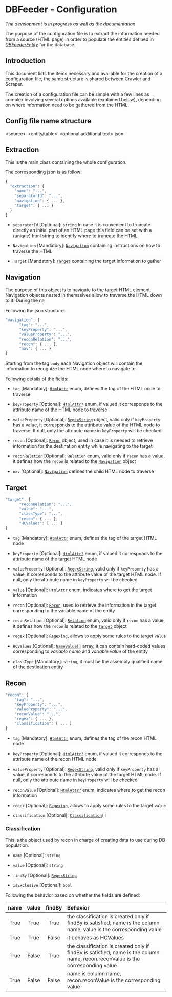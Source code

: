 # DBFeeder - Configuration

_The development is in progress as well as the documentation_

The purpose of the configuration file is to extract the information needed from a source (HTML page) in order to populate the entities defined in [_DBFeederEntity_](https://github.com/dapalex/DBFeeder/blob/main/DBFeederEntity) for the database.

## Introduction

This document lists the items necessary and available for the creation of a configuration file, the same structure is shared between Crawler and Scraper.

The creation of a configuration file can be simple with a few lines as complex involving several options available (explained below), depending on where information need to be gathered from the HTML.

## Config file name structure

\<source>-\<entity/table>-\<optional additional text>.json

## Extraction

This is the main class containing the whole configuration.

The corresponding json is as follow:

```javascript
{
  "extraction": {
    "name": "...",
    "separatorId": "...",
    "navigation": { ... },
    "target": { ... }
  }
}
```

- `separatorId` [Optional]: `string` In case it is convenient to truncate directly an initial part of an HTML page this field can be set with a (unique) html string to identify where to truncate the HTML

- `Navigation` [Mandatory]: [`Navigation`](#navigation) containing instructions on how to traverse the HTML

- `Target` [Mandatory]: [`Target`](#target) containing the target information to gather


## Navigation

The purpose of this object is to navigate to the target HTML element.
Navigation objects nested in themselves allow to traverse the HTML down to it.
During the na

Following the json structure:

```javascript
"navigation": {
      "tag": "...",
      "keyProperty": "...",
      "valueProperty": "...",
      "reconRelation": "...",
      "recon": { ... },
      "nav": { ... }
}
```

Starting from the tag `body` each Navigation object will contain the information to recognize the HTML node where to navigate to.

Following details of the fields:

- `tag` [Mandatory]: [`HtmlAttr`](https://github.com/dapalex/DBFeeder/blob/main/Common/README.md#htmlattr) enum, defines the tag of the HTML node to traverse

- `keyProperty` [Optional]: [`HtmlAttr?`](https://github.com/dapalex/DBFeeder/blob/main/Common/README.md#htmlattr) enum, if valued it corresponds to the attribute name of the HTML node to traverse

- `valueProperty` [Optional]: [`RegexString`](https://github.com/dapalex/DBFeeder/blob/main/Common/README.md#regexstring) object, valid only if `keyProperty` has a value, it corresponds to the attribute value of the HTML node to traverse. If null, only the attribute name in `keyProperty` will be checked

- `recon` [Optional]: [`Recon`](#recon) object, used in case it is needed to retrieve information for the destination entity while navigating to the target

- `reconRelation` [Optional]: [`Relation`](https://github.com/dapalex/DBFeeder/blob/main/Common/README.md#relation) enum, valid only if `recon` has a value, it defines how the `recon` is related to the [`Navigation`](#navigation) object

- `nav` [Optional]: [`Navigation`](#navigation) defines the child HTML node to traverse

## Target

```javascript
"target": {
      "reconRelation": "...",
      "value": "...",
      "classType": "...",
      "recon": { ... },
      "HCValues": [ ... ]
}
```

- `tag` [Mandatory]: [`HtmlAttr`](https://github.com/dapalex/DBFeeder/blob/main/Common/README.md#htmlattr) enum, defines the tag of the target HTML node

- `keyProperty` [Optional]: [`HtmlAttr?`](https://github.com/dapalex/DBFeeder/blob/main/Common/README.md#htmlattr) enum, if valued it corresponds to the attribute name of the target HTML node

- `valueProperty` [Optional]: [`RegexString`](https://github.com/dapalex/DBFeeder/blob/main/Common/README.md#regexstring), valid only if `keyProperty` has a value, it corresponds to the attribute value of the target HTML node. If null, only the attribute name in `keyProperty` will be checked

- `value` [Optional]: [`HtmlAttr`](https://github.com/dapalex/DBFeeder/blob/main/Common/README.md#htmlattr) enum, indicates where to get the target information

- `recon` [Optional]: [`Recon`](#recon), used to retrieve the information in the target corresponding to the variable name of the entity

- `reconRelation` [Optional]: [`Relation`](https://github.com/dapalex/DBFeeder/blob/main/Common/README.md#relation) enum, valid only if `recon` has a value, it defines how the `recon` is related to the [`Target`](#target) object

- `regex` [Optional]: [`Regexing`](https://github.com/dapalex/DBFeeder/blob/main/Common/README.md#regexing), allows to apply some rules to the target `value`

- `HCValues` [Optional]: [`NameValue[]`](https://github.com/dapalex/DBFeeder/blob/main/Common/README.md#namevalue) array, it can contain hard-coded values corresponding to _variable name_ and _variable value_ of the entity

- `classType` [Mandatory]: `string`, it must be the assembly qualified name of the destination entity


## Recon

```javascript
"recon": {
    "tag": "...",
    "keyProperty": "...",
    "valueProperty": "...",
    "reconValue": "...",
    "regex": { ... },
    "classification": [ ... ]
}
```

- `tag` [Mandatory]: [`HtmlAttr`](https://github.com/dapalex/DBFeeder/blob/main/Common/README.md#htmlattr) enum, defines the tag of the recon HTML node

- `keyProperty` [Optional]: [`HtmlAttr?`](https://github.com/dapalex/DBFeeder/blob/main/Common/README.md#htmlattr) enum, if valued it corresponds to the attribute name of the recon HTML node

- `valueProperty` [Optional]: [`RegexString`](https://github.com/dapalex/DBFeeder/blob/main/Common/README.md#regexstring), valid only if `keyProperty` has a value, it corresponds to the attribute value of the target HTML node. If null, only the attribute name in `keyProperty` will be checked

- `reconValue` [Optional]: [`HtmlAttr?`](https://github.com/dapalex/DBFeeder/blob/main/Common/README.md#htmlattr) enum, indicates where to get the recon information

- `regex` [Optional]: [`Regexing`](https://github.com/dapalex/DBFeeder/blob/main/Common/README.md#regexing), allows to apply some rules to the target `value`

- `classification` [Optional]: [`Classification[]`](#classification)

### Classification

This is the object used by recon in charge of creating data to use during DB population.


- `name` [Optional]: `string`

- `value` [Optional]: `string`

- `findBy` [Optional]: [`RegexString`](https://github.com/dapalex/DBFeeder/blob/main/Common/README.md#regexstring)

- `isExclusive` [Optional]: `bool`

Following the behavior based on whether the fields are defined:

| name   | value    | findBy | Behavior |
| :----: | :------: | :----: | :------- |
|  True  |   True   | True   | the classification is created only if findBy is satisfied, name is the column name, value is the corresponding value         |
| True   |   True   | False  |  it behaves as HCValues        |
| True   |  False   | True   |  the classification is created only if findBy is satisfied, name is the column name,  recon.reconValue is the corresponding value         |
| True   |  False   | False  | name is column name, recon.reconValue is the corresponding value         |
